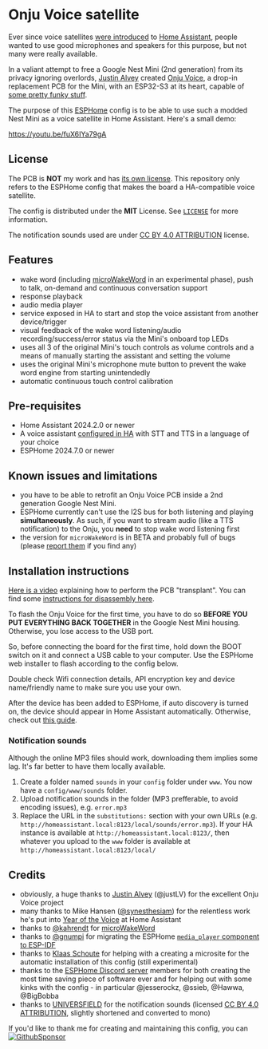 # Onju Voice satellite

Ever since voice satellites [were introduced](https://www.home-assistant.io/blog/2023/04/27/year-of-the-voice-chapter-2/#composing-voice-assistants) to [Home Assistant](https://www.home-assistant.io/), people wanted to use good microphones and speakers for this purpose, but not many were really available.

In a valiant attempt to free a Google Nest Mini (2nd generation) from its privacy ignoring overlords, [Justin Alvey](https://github.com/justLV) created [Onju Voice](https://github.com/justLV/onju-voice), a drop-in replacement PCB for the Mini, with an ESP32-S3 at its heart, capable of [some pretty funky stuff](https://twitter.com/justLV/status/1681377298308820992).

The purpose of this [ESPHome](https://www.esphome.io/) config is to be able to use such a modded Nest Mini as a voice satellite in Home Assistant. Here's a small demo:

https://youtu.be/fuX6IYa79gA

## License

The PCB is **NOT** my work and has [its own license](https://github.com/justLV/onju-voice/blob/master/LICENSE). This repository only refers to the ESPHome config that makes the board a HA-compatible voice satellite.

The config is distributed under the **MIT** License. See [`LICENSE`](LICENSE) for more information.

The notification sounds used are under [CC BY 4.0 ATTRIBUTION](https://creativecommons.org/licenses/by/4.0/) license.

## Features

- wake word (including [microWakeWord](https://www.esphome.io/components/micro_wake_word) in an experimental phase), push to talk, on-demand and continuous conversation support
- response playback
- audio media player
- service exposed in HA to start and stop the voice assistant from another device/trigger
- visual feedback of the wake word listening/audio recording/success/error status via the Mini's onboard top LEDs
- uses all 3 of the original Mini's touch controls as volume controls and a means of manually starting the assistant and setting the volume
- uses the original Mini's microphone mute button to prevent the wake word engine from starting unintendedly
- automatic continuous touch control calibration

## Pre-requisites

- Home Assistant 2024.2.0 or newer
- A voice assistant [configured in HA](https://my.home-assistant.io/redirect/voice_assistants/) with STT and TTS in a language of your choice
- ESPHome 2024.7.0 or newer

## Known issues and limitations

- you have to be able to retrofit an Onju Voice PCB inside a 2nd generation Google Nest Mini.
- ESPHome currently can't use the I2S bus for both listening and playing **simultaneously**. As such, if you want to stream audio (like a TTS notification) to the Onju, you **need** to stop wake word listening first
- the version for `microWakeWord` is in BETA and probably full of bugs (please [report them](https://github.com/tetele/onju-voice-satellite/issues/new?assignees=&labels=bug&projects=&template=bug.yml) if you find any)

## Installation instructions

[Here is a video](https://youtu.be/VaQkc-sgc04) explaining how to perform the PCB "transplant". You can find some [instructions for disassembly here](<https://www.ifixit.com/Teardown/Google+Nest+Mini+(2nd+generation)+Teardown/130974>).

To flash the Onju Voice for the first time, you have to do so **BEFORE YOU PUT EVERYTHING BACK TOGETHER** in the Google Nest Mini housing. Otherwise, you lose access to the USB port.

So, before connecting the board for the first time, hold down the BOOT switch on it and connect a USB cable to your computer. Use the ESPHome web installer to flash according to the config below.

Double check Wifi connection details, API encryption key and device name/friendly name to make sure you use your own.

After the device has been added to ESPHome, if auto discovery is turned on, the device should appear in Home Assistant automatically. Otherwise, check out [this guide](https://esphome.io/guides/getting_started_hassio.html).

### Notification sounds

Although the online MP3 files should work, downloading them implies some lag. It's far better to have them locally available.

1. Create a folder named `sounds` in your `config` folder under `www`. You now have a `config/www/sounds` folder.
1. Upload notification sounds in the folder (MP3 prefferable, to avoid encoding issues), e.g. `error.mp3`
1. Replace the URL in the `substitutions:` section with your own URLs (e.g. `http://homeassistant.local:8123/local/sounds/error.mp3`). If your HA instance is available at `http://homeassistant.local:8123/`, then whatever you upload to the `www` folder is available at `http://homeassistant.local:8123/local/`

## Credits

- obviously, a huge thanks to [Justin Alvey](https://twitter.com/justLV) (@justLV) for the excellent Onju Voice project
- many thanks to Mike Hansen ([@synesthesiam](https://github.com/synesthesiam)) for the relentless work he's put into [Year of the Voice](https://www.home-assistant.io/voice_control/) at Home Assistant
- thanks to [@kahrendt](https://github.com/kahrendt) for [microWakeWord](https://github.com/kahrendt/microWakeWord)
- thanks to [@gnumpi](https://github.com/gnumpi) for migrating the ESPHome [`media_player` component to ESP-IDF](https://github.com/gnumpi/esphome_audio)
- thanks to [Klaas Schoute](https://github.com/klaasnicolaas) for helping with a creating a microsite for the automatic installation of this config (still experimental)
- thanks to the [ESPHome Discord server](https://discord.gg/KhAMKrd) members for both creating the most time saving piece of software ever and for helping out with some kinks with the config - in particular @jesserockz, @ssieb, @Hawwa, @BigBobba
- thanks to [UNIVERSFIELD](https://freesound.org/people/UNIVERSFIELD/) for the notification sounds (licensed [CC BY 4.0 ATTRIBUTION](https://creativecommons.org/licenses/by/4.0/), slightly shortened and converted to mono)

If you'd like to thank me for creating and maintaining this config, you can [![GithubSponsor][githubsponsorbadge]][githubsponsor]

[githubsponsor]: https://github.com/sponsors/tetele/
[githubsponsorbadge]: https://img.shields.io/badge/sponsor%20me%20on%20github-sponsor-yellow.svg?style=for-the-badge

